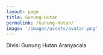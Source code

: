 ```yaml
---
layout: page
title: Gunung-Hutan
permalink: /Gunung-Hutan/
image: '/images/assets/avatar.png'
---
```


Divisi Gunung Hutan Aranyacala